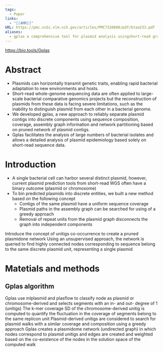 ```yaml
---
tags:
  - Paper
links:
  - "[[AMR]]"
URL: https://pmc.ncbi.nlm.nih.gov/articles/PMC7320608/pdf/btaa233.pdf
aliases:
  - gplas a comprehensive tool for plasmid analysis usingshort-read graphs
---
```

https://bio.tools/Gplas

# Abstract

- Plasmids can horizontally transmit genetic traits, enabling rapid bacterial adaptation to new environments and hosts. 
- Short-read whole-genome sequencing data are often applied to large-scale bacterial comparative genomics projects but the reconstruction of plasmids from these data is facing severe limitations, such as the inability to distinguish plasmid from each other in a bacterial genome.
- We developed gplas, a new approach to reliably separate plasmid contigs into discrete components using sequence composition, coverage, assembly graph information and network partitioning based on pruned network of plasmid contigs.
- Gplas facilitates the analysis of large numbers of bacterial isolates and allows a detailed analysis of plasmid epidemiology based solely on short-read sequence data.

# Introduction

- A single bacterial cell can harbor several distinct plasmid, however, current plasmid prediction tools from short-read WGS often have a binary outcome (plasmid or chromosome)
- To bin predicted plasmids into discrete entities, we built a new method based on the following concept
	- Contigs of the same plasmid have a uniform sequence coverage
	- Plasmid paths in the assembly graph can be searched for using of a greedy approach
	- Removal of repeat units from the plasmid graph disconnects the graph into independent components

Introduce the concept of unitigs co-occurrence to create a pruned plasmidone network
Using an unsupervised approach, the network is queried to find highly connected nodes corresponding to sequence belong to the same discrete plasmid unit, representing a single plasmid

# Matetials and methods

## Gplas algorithm

Gplas use mlplasmid and plasflow to classify node as plasmid or chromosome-derived and selects segments with an in- and out- degree of 1 (unitigs)
The k-mer coverage SD of the chromosome-derived unitig is computed to quantify the fluctuation in the coverage of segments belong to the same replicon unit
Plasmid-derived unitigs are considered to search for plasmid walks with a similar coverage and composition using a greedy approach
Gplas creates a plasmidome network (undirected graph) in which nodes correspond to plasmid unitigs and edges are created and weighted based on the co-existence of the nodes in the solution space of the computed walk